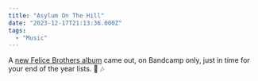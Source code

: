 ```yaml
---
title: "Asylum On The Hill"
date: "2023-12-17T21:13:36.000Z"
tags: 
  - "Music"
---
```


A [new Felice Brothers album](https://thefelicebrothers-tl.bandcamp.com/album/asylum-on-the-hill) came out, on Bandcamp only, just in time for your end of the year lists. 🎵 🎶
